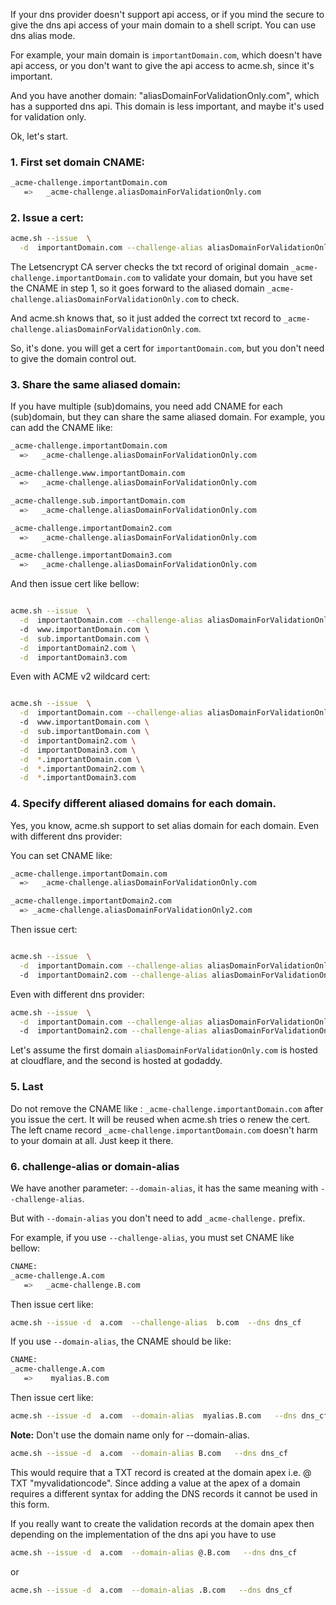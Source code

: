 If your dns provider doesn't support api access,  or if you mind the secure to give the dns api access of your main domain to a shell script.  You can use dns alias mode.

For example,  your main domain is `importantDomain.com`,  which doesn't have api access, or you don't want to give the api access to acme.sh, since it's important.

And you have another domain:  "aliasDomainForValidationOnly.com", which has a supported dns api.  This domain is less important, and maybe it's used for validation only.

Ok, let's start.

### 1. First set domain CNAME:

```sh
_acme-challenge.importantDomain.com  
   =>   _acme-challenge.aliasDomainForValidationOnly.com
```


### 2. Issue a cert:

```sh
acme.sh --issue  \
  -d  importantDomain.com --challenge-alias aliasDomainForValidationOnly.com --dns dns_cf
```

The Letsencrypt CA server checks the txt record of original domain `_acme-challenge.importantDomain.com` to validate your domain,  but you have set the CNAME in step 1,  so it goes forward to the aliased domain `_acme-challenge.aliasDomainForValidationOnly.com` to check.

And acme.sh knows that, so it just added the correct txt record to `_acme-challenge.aliasDomainForValidationOnly.com`.

So, it's done.  you will get a cert for `importantDomain.com`, but you don't need to give the domain control out.



### 3. Share the same aliased domain:

If you have multiple (sub)domains, you need add CNAME for each (sub)domain,  but they can share the same aliased domain.
For example, you can add the CNAME like:

```sh
_acme-challenge.importantDomain.com  
  =>   _acme-challenge.aliasDomainForValidationOnly.com

_acme-challenge.www.importantDomain.com  
  =>   _acme-challenge.aliasDomainForValidationOnly.com

_acme-challenge.sub.importantDomain.com  
  =>   _acme-challenge.aliasDomainForValidationOnly.com

_acme-challenge.importantDomain2.com  
  =>   _acme-challenge.aliasDomainForValidationOnly.com

_acme-challenge.importantDomain3.com  
  =>   _acme-challenge.aliasDomainForValidationOnly.com
```

And then issue cert like bellow:

```sh

acme.sh --issue  \
  -d  importantDomain.com --challenge-alias aliasDomainForValidationOnly.com --dns dns_cf
  -d  www.importantDomain.com \
  -d  sub.importantDomain.com \
  -d  importantDomain2.com \
  -d  importantDomain3.com
```

Even with ACME v2 wildcard cert:

```sh

acme.sh --issue  \
  -d  importantDomain.com --challenge-alias aliasDomainForValidationOnly.com --dns dns_cf
  -d  www.importantDomain.com \
  -d  sub.importantDomain.com \
  -d  importantDomain2.com \
  -d  importantDomain3.com \
  -d  *.importantDomain.com \
  -d  *.importantDomain2.com \
  -d  *.importantDomain3.com
```

### 4. Specify different aliased domains for each domain.

Yes, you know, acme.sh support to set alias domain for each domain. Even with different dns provider:

You can set CNAME like:

```sh
_acme-challenge.importantDomain.com  
  =>   _acme-challenge.aliasDomainForValidationOnly.com

_acme-challenge.importantDomain2.com  
  => _acme-challenge.aliasDomainForValidationOnly2.com
```

Then issue cert:

```sh

acme.sh --issue  \
  -d  importantDomain.com --challenge-alias aliasDomainForValidationOnly.com --dns dns_cf
  -d  importantDomain2.com --challenge-alias aliasDomainForValidationOnly2.com
```

Even with different dns provider:

```sh
acme.sh --issue  \
  -d  importantDomain.com --challenge-alias aliasDomainForValidationOnly.com --dns dns_cf
  -d  importantDomain2.com --challenge-alias aliasDomainForValidationOnly2.com  --dns dns_gd
```

Let's assume the first domain `aliasDomainForValidationOnly.com` is hosted at cloudflare, and the second is hosted at godaddy.


### 5. Last

Do not remove the CNAME like : `_acme-challenge.importantDomain.com` after you issue the cert.  It will be reused when acme.sh tries o renew the cert.  The left cname record `_acme-challenge.importantDomain.com` doesn't harm to your domain at all.  Just keep it there.


### 6. challenge-alias or domain-alias

We have another parameter: `--domain-alias`, it has the same meaning with `--challenge-alias`.

But with `--domain-alias` you don't need to add `_acme-challenge.` prefix.

For example,  if you use `--challenge-alias`, you must set CNAME like bellow:

```sh
CNAME:
_acme-challenge.A.com  
   =>   _acme-challenge.B.com
```
Then issue cert like:

```sh
acme.sh --issue -d  a.com  --challenge-alias  b.com  --dns dns_cf
```

If you use `--domain-alias`, the CNAME should be like:

```sh
CNAME:
_acme-challenge.A.com  
   =>    myalias.B.com

```

Then issue cert like:

```sh
acme.sh --issue -d  a.com  --domain-alias  myalias.B.com   --dns dns_cf
```


**Note:** Don't use the domain name only for --domain-alias. 
```sh
acme.sh --issue -d  a.com  --domain-alias B.com   --dns dns_cf 
```
This would require that a TXT record is created at the domain apex i.e. @ TXT "myvalidationcode".  Since adding a value at the apex of a domain requires a different syntax for adding the DNS records it cannot be used in this form. 

If you really want to create the validation records at the domain apex then depending on the implementation of the dns api you have to use  

```sh
acme.sh --issue -d  a.com  --domain-alias @.B.com   --dns dns_cf 
```
or 
```sh
acme.sh --issue -d  a.com  --domain-alias .B.com   --dns dns_cf 
```

